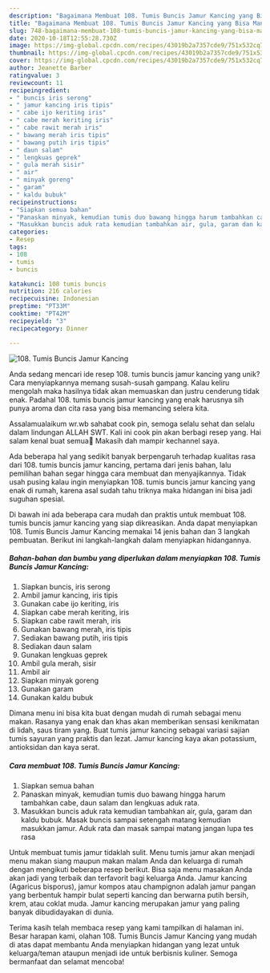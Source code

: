 ```yaml
---
description: "Bagaimana Membuat 108. Tumis Buncis Jamur Kancing yang Bisa Manjain Lidah"
title: "Bagaimana Membuat 108. Tumis Buncis Jamur Kancing yang Bisa Manjain Lidah"
slug: 748-bagaimana-membuat-108-tumis-buncis-jamur-kancing-yang-bisa-manjain-lidah
date: 2020-10-18T12:55:28.730Z
image: https://img-global.cpcdn.com/recipes/43019b2a7357cde9/751x532cq70/108-tumis-buncis-jamur-kancing-foto-resep-utama.jpg
thumbnail: https://img-global.cpcdn.com/recipes/43019b2a7357cde9/751x532cq70/108-tumis-buncis-jamur-kancing-foto-resep-utama.jpg
cover: https://img-global.cpcdn.com/recipes/43019b2a7357cde9/751x532cq70/108-tumis-buncis-jamur-kancing-foto-resep-utama.jpg
author: Jeanette Barber
ratingvalue: 3
reviewcount: 11
recipeingredient:
- " buncis iris serong"
- " jamur kancing iris tipis"
- " cabe ijo keriting iris"
- " cabe merah keriting iris"
- " cabe rawit merah iris"
- " bawang merah iris tipis"
- " bawang putih iris tipis"
- " daun salam"
- " lengkuas geprek"
- " gula merah sisir"
- " air"
- " minyak goreng"
- " garam"
- " kaldu bubuk"
recipeinstructions:
- "Siapkan semua bahan"
- "Panaskan minyak, kemudian tumis duo bawang hingga harum tambahkan cabe, daun salam dan lengkuas aduk rata."
- "Masukkan buncis aduk rata kemudian tambahkan air, gula, garam dan kaldu bubuk. Masak buncis sampai setengah matang kemudian masukkan jamur. Aduk rata dan masak sampai matang jangan lupa tes rasa"
categories:
- Resep
tags:
- 108
- tumis
- buncis

katakunci: 108 tumis buncis 
nutrition: 216 calories
recipecuisine: Indonesian
preptime: "PT33M"
cooktime: "PT42M"
recipeyield: "3"
recipecategory: Dinner

---
```



![108. Tumis Buncis Jamur Kancing](https://img-global.cpcdn.com/recipes/43019b2a7357cde9/751x532cq70/108-tumis-buncis-jamur-kancing-foto-resep-utama.jpg)

Anda sedang mencari ide resep 108. tumis buncis jamur kancing yang unik? Cara menyiapkannya memang susah-susah gampang. Kalau keliru mengolah maka hasilnya tidak akan memuaskan dan justru cenderung tidak enak. Padahal 108. tumis buncis jamur kancing yang enak harusnya sih punya aroma dan cita rasa yang bisa memancing selera kita.

Assalamualaikum wr.wb sahabat cook pin, semoga selalu sehat dan selalu dalam lindungan ALLAH SWT. Kali ini cook pin akan berbagi resep yang. Hai salam kenal buat semua🤗 Makasih dah mampir kechannel saya.

Ada beberapa hal yang sedikit banyak berpengaruh terhadap kualitas rasa dari 108. tumis buncis jamur kancing, pertama dari jenis bahan, lalu pemilihan bahan segar hingga cara membuat dan menyajikannya. Tidak usah pusing kalau ingin menyiapkan 108. tumis buncis jamur kancing yang enak di rumah, karena asal sudah tahu triknya maka hidangan ini bisa jadi suguhan spesial.


Di bawah ini ada beberapa cara mudah dan praktis untuk membuat 108. tumis buncis jamur kancing yang siap dikreasikan. Anda dapat menyiapkan 108. Tumis Buncis Jamur Kancing memakai 14 jenis bahan dan 3 langkah pembuatan. Berikut ini langkah-langkah dalam menyiapkan hidangannya.

<!--inarticleads1-->

##### Bahan-bahan dan bumbu yang diperlukan dalam menyiapkan 108. Tumis Buncis Jamur Kancing:

1. Siapkan  buncis, iris serong
1. Ambil  jamur kancing, iris tipis
1. Gunakan  cabe ijo keriting, iris
1. Siapkan  cabe merah keriting, iris
1. Siapkan  cabe rawit merah, iris
1. Gunakan  bawang merah, iris tipis
1. Sediakan  bawang putih, iris tipis
1. Sediakan  daun salam
1. Gunakan  lengkuas geprek
1. Ambil  gula merah, sisir
1. Ambil  air
1. Siapkan  minyak goreng
1. Gunakan  garam
1. Gunakan  kaldu bubuk


Dimana menu ini bisa kita buat dengan mudah di rumah sebagai menu makan. Rasanya yang enak dan khas akan memberikan sensasi kenikmatan di lidah, saus tiram yang. Buat tumis jamur kancing sebagai variasi sajian tumis sayuran yang praktis dan lezat. Jamur kancing kaya akan potassium, antioksidan dan kaya serat. 

<!--inarticleads2-->

##### Cara membuat 108. Tumis Buncis Jamur Kancing:

1. Siapkan semua bahan
1. Panaskan minyak, kemudian tumis duo bawang hingga harum tambahkan cabe, daun salam dan lengkuas aduk rata.
1. Masukkan buncis aduk rata kemudian tambahkan air, gula, garam dan kaldu bubuk. Masak buncis sampai setengah matang kemudian masukkan jamur. Aduk rata dan masak sampai matang jangan lupa tes rasa


Untuk membuat tumis jamur tidaklah sulit. Menu tumis jamur akan menjadi menu makan siang maupun makan malam Anda dan keluarga di rumah dengan mengikuti beberapa resep berikut. Bisa saja menu masakan Anda akan jadi yang terbaik dan terfavorit bagi keluarga Anda. Jamur kancing (Agaricus bisporus), jamur kompos atau champignon adalah jamur pangan yang berbentuk hampir bulat seperti kancing dan berwarna putih bersih, krem, atau coklat muda. Jamur kancing merupakan jamur yang paling banyak dibudidayakan di dunia. 

Terima kasih telah membaca resep yang kami tampilkan di halaman ini. Besar harapan kami, olahan 108. Tumis Buncis Jamur Kancing yang mudah di atas dapat membantu Anda menyiapkan hidangan yang lezat untuk keluarga/teman ataupun menjadi ide untuk berbisnis kuliner. Semoga bermanfaat dan selamat mencoba!
